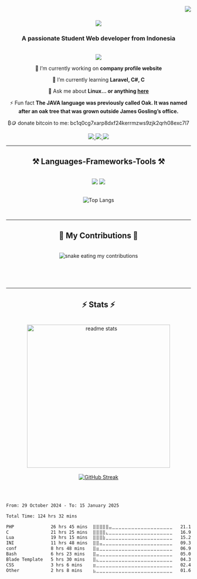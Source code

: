 <img align="right" src="https://visitor-badge.laobi.icu/badge?page_id=fauzymadani.fauzymadani" />


<h1 align="center">
    <img src="https://readme-typing-svg.herokuapp.com/?font=Righteous&size=35&center=true&vCenter=true&width=500&height=70&duration=4000&lines=Hi+There!+👋;+I'm+Fauzy+Madani!;" />
</h1>

<h3 align="center">A passionate Student Web developer from Indonesia</h3>

<br/>

<div align="center">
<img align="center" src="https://github.com/user-attachments/assets/cdce2f10-ab10-4c35-910a-ef324cade967"></img>
 
 🔭 I’m currently working on **company profile website**
 
 🌱 I’m currently learning **Laravel, C#, C**

💬 Ask me about **Linux... or anything [here](https://github.com/fauzymadani/fauzymadani/issues)**

⚡ Fun fact **The JAVA language was previously called Oak. It was named after an oak tree that was grown outside James Gosling’s office.**

₿🪙 donate bitcoin to me: bc1q0cg7xarp8dxf24kerrmzws9zjk2qrh08exc7l7

 </div>
 
<div align="center"> 
  <a href="mailto:keperluansekolahfauzy@gmail.com">
    <img src="https://img.shields.io/badge/Gmail-333333?style=for-the-badge&logo=gmail&logoColor=red" />
  </a>
  <!-- add more badges-->
  <a href="https://fauzymadani.infinityfreeapp.com" target="_blank">
     <img src="https://img.shields.io/badge/Portfolio-FF5722?style=for-the-badge&logo=todoist&logoColor=white" target="_blank" /> <!-- sqlite, safari, google-chrome are other good icon options -->
  </a>
    <a href="fauzy_0x0A48BF3C_public.gpg" target="_blank">
        <img src="https://img.shields.io/badge/PGP%20Key-0x0A48BF3C-2b2b2b?logo=gnupg&color=white" />
    </a>
</div>

 <hr/>
 
<h2 align="center">⚒️ Languages-Frameworks-Tools ⚒️</h2>
<br/>
<div align="center">
    <img src="https://skillicons.dev/icons?i=bootstrap,cs,html,css,vscode,figma,tailwind,git,debian,dotnet,docker" />
    <img src="https://skillicons.dev/icons?i=bash,python,javascript,github,laravel,linux,lua,c,neovim,mysql,php" /><br>
    <br/>
    
![Top Langs](https://github-readme-stats.vercel.app/api/top-langs/?username=fauzymadani&layout=compact&theme=react)
</div>

<br/>
<hr/>
<div align="center">
  <h2>🐍 My Contributions 🐍</h2>
  <br>
  <img alt="snake eating my contributions" src="https://raw.githubusercontent.com/fauzymadani/fauzymadani/output/github-contribution-grid-snake-dark.svg" />
  
  <br/><br/><br/>
</div>

<hr/>

<h2 align="center">⚡ Stats ⚡</h2>
<br>
<div align=center>
  
  <img align="center" width=390 src="https://github-readme-stats.vercel.app/api?username=fauzymadani&count_private=true&show_icons=true&theme=react&rank_icon=github&border_radius=10" alt="readme stats" />
  <br/>
  <br/>
<a href="https://git.io/streak-stats"><img src="https://streak-stats.demolab.com?user=fauzymadani&theme=tokyonight&card_width=497" alt="GitHub Streak" /></a>


  
</div>

<br/><br/>

<!--START_SECTION:waka-->

```txt
From: 29 October 2024 - To: 15 January 2025

Total Time: 124 hrs 32 mins

PHP              26 hrs 45 mins  ⣿⣿⣿⣿⣿⣤⣀⣀⣀⣀⣀⣀⣀⣀⣀⣀⣀⣀⣀⣀⣀⣀⣀⣀⣀   21.12 %
C                21 hrs 25 mins  ⣿⣿⣿⣿⣄⣀⣀⣀⣀⣀⣀⣀⣀⣀⣀⣀⣀⣀⣀⣀⣀⣀⣀⣀⣀   16.91 %
Lua              19 hrs 15 mins  ⣿⣿⣿⣷⣀⣀⣀⣀⣀⣀⣀⣀⣀⣀⣀⣀⣀⣀⣀⣀⣀⣀⣀⣀⣀   15.20 %
INI              11 hrs 48 mins  ⣿⣿⣤⣀⣀⣀⣀⣀⣀⣀⣀⣀⣀⣀⣀⣀⣀⣀⣀⣀⣀⣀⣀⣀⣀   09.32 %
conf             8 hrs 48 mins   ⣿⣶⣀⣀⣀⣀⣀⣀⣀⣀⣀⣀⣀⣀⣀⣀⣀⣀⣀⣀⣀⣀⣀⣀⣀   06.96 %
Bash             6 hrs 23 mins   ⣿⣤⣀⣀⣀⣀⣀⣀⣀⣀⣀⣀⣀⣀⣀⣀⣀⣀⣀⣀⣀⣀⣀⣀⣀   05.05 %
Blade Template   5 hrs 30 mins   ⣿⣄⣀⣀⣀⣀⣀⣀⣀⣀⣀⣀⣀⣀⣀⣀⣀⣀⣀⣀⣀⣀⣀⣀⣀   04.34 %
CSS              3 hrs 6 mins    ⣶⣀⣀⣀⣀⣀⣀⣀⣀⣀⣀⣀⣀⣀⣀⣀⣀⣀⣀⣀⣀⣀⣀⣀⣀   02.46 %
Other            2 hrs 8 mins    ⣦⣀⣀⣀⣀⣀⣀⣀⣀⣀⣀⣀⣀⣀⣀⣀⣀⣀⣀⣀⣀⣀⣀⣀⣀   01.69 %
```

<!--END_SECTION:waka-->

